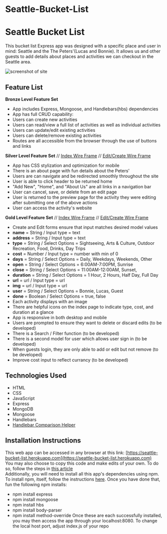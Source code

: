 # Seattle-Bucket-List

# Seattle Bucket List  
This bucket list Express app was designed with a specific place and user in mind: Seattle and the The Peters'(Lucas and Bonnie). It allows us and other guests to add details about places and activities we can checkout in the Seattle area.

![screenshot of site](https://i.imgur.com/EXdFmUK.png)

## Feature List  
**Bronze Level Feature Set** 
* App includes Express, Mongoose, and Handlebars(hbs) dependencies
* App has full CRUD capability:  
 * Users can create new activities
 * Users can read/view a full list of activities as well as individual activities
 * Users can update/edit existing activities
 * Users can delete/remove existing activities  
* Routes are all accessible from the browser through the use of buttons and links

**Silver Level Feature Set** // [Index Wire Frame](https://www.figma.com/file/9lxpeeqVd26KzEDEFhrpkF/Silver-Index) // [Edit/Create Wire Frame](https://www.figma.com/file/0yrIIevCeJMfr0K6iL209M/Silver-Create-Edit)  
* App has CSS stylization and optimization for mobile
* There is an about page with fun details about the Peters'
* Users are can navigate and be redirected smoothly throughout the site  
 * User is able to click header to be returned home
 * "Add New", "Home", and "About Us" are all links in a navigation bar
 * User can cancel, save, or delete from an edit page
 * User is returned to the preview page for the activity they were editing after submitting one of the above actions
 * User can access the activity's website  

**Gold Level Feature Set** // [Index Wire Frame](https://www.figma.com/file/sCXrDqKeVIcjXqZ7qpCfCY/Gold-Index) // [Edit/Create Wire Frame](https://www.figma.com/file/zkjPnIHRQkNVIfPM3R77Dv/Gold-Create%2FEdit)
* Create and Edit forms ensure that input matches desired model values  
 * **name** = String / Input type = text
 * **address** = String / Input type = text
 * **type** = String / Select Options = Sightseeing, Arts & Culture, Outdoor Recreation, Food, Drinks, Day Trips
 * **cost** = Number / Input type = number with min of 0
 * **days** = String / Select Options = Daily, Weekdays, Weekends, Other
 * **open** = String / Select Options = 6:00AM-7:00PM, Sunrise
 * **close** = String / Select Options = 11:00AM-12:00AM, Sunset,
 * **duration** = String / Select Options = 1 Hour, 2 Hours, Half Day, Full Day
 * **url** = url / Input type = url
 * **img** = url / Input type = url
 * **user** = String / Select Options = Bonnie, Lucas, Guest
 * **done** = Boolean / Select Options = true, false  
* Each activity displays with an image
* There are helpful icons on the index page to indicate type, cost, and duration at a glance
* App is responsive in both desktop and mobile
* Users are prompted to ensure they want to delete or discard edits (to be developed)
* There is a Search / Filter function (to be developed)
* There is a second model for user which allows user sign in (to be developed)
* When guests login, they are only able to add or edit but not remove (to be developed)
* Improve cost input to reflect currancy (to be developed)

## Technologies Used
* HTML
* CSS
* JavaScript
* Express
* MongoDB
* Mongoose
* Handlebars
* [Handlebar Comparison Helper](https://gist.github.com/TastyToast/5209670)

## Installation Instructions
This web app can be accessed in any browser at this link: [https://seattle-bucket-list.herokuapp.com](https://seattle-bucket-list.herokuapp.com)  
You may also choose to copy this code and make edits of your own. To do so, follow the steps in [this article](https://help.github.com/en/articles/fork-a-repo)  
Additionally, you will need to install all this app's dependencies using npm. To install npm, itself, follow the instructions [here](https://www.npmjs.com/get-npm). Once you have done that, fun the following npm installs:
* npm install express
* npm install mongoose
* npm install hbs
* npm install body-parser
* npm install method-override
Once these are each successfully installed, you may then access the app through your localhost:8080. To change the local host port, adjust index.js of your repo